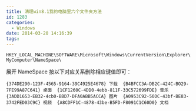 ```yaml
---
title: 清理win8.1我的电脑里六个文件夹方法
id: 1283
categories:
  - Windows
date: 2014-03-20 14:16:39
tags:
---
```


`HKEY_LOCAL_MACHINE\SOFTWARE\Microsoft\Windows\CurrentVersion\Explorer\MyComputer\NameSpace\ `

展开 NameSpace 按以下对应关系删除相应键值即可：

`{374DE290-123F-4565-9164-39C4925E4678} 下载 
{B4BFCC3A-DB2C-424C-BO29-7FE99A87C641} 桌面 
{1CF1260C-4DD0-4ebb-811F-33C572699FDE} 音乐 
{3ADD1653-EB32-4cb0-BBD7-DFA0ABB5ACCA} 图片 
{A0953C92-50DC-43bf-BE83-3742FED03C9C} 视频 
{A8CDFF1C-4878-43be-B5FD-F8091C1C60D0} 文档 `